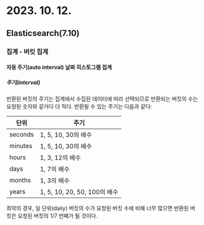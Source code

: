 # 2023. 10. 12.

## Elasticsearch(7.10)

### 집계 - 버킷 집계

#### 자동 주기(auto interval) 날짜 히스토그램 집계

##### 주기(interval)

반환된 버킷의 주기는 집계에서 수집된 데이터에 따라 선택되므로 반환되는 버킷의 수는 요청된 숫자와 같거다 더 적다. 반환될 수 있는 주기는 다음과 같다:

| 단위    | 주기                         |
| ------- | ---------------------------- |
| seconds | 1, 5, 10, 30의 배수          |
| minutes | 1, 5, 10, 30의 배수          |
| hours   | 1, 3, 12의 배수              |
| days    | 1, 7의 배수                  |
| months  | 1, 3의 배수                  |
| years   | 1, 5, 10, 20, 50, 100의 배수 |

최악의 경우, 일 단위(daily) 버킷의 수가 요청된 버킷 수에 비해 너무 많으면 반환된 버킷은 요청된 버킷의 1/7 번째가 될 것이다.